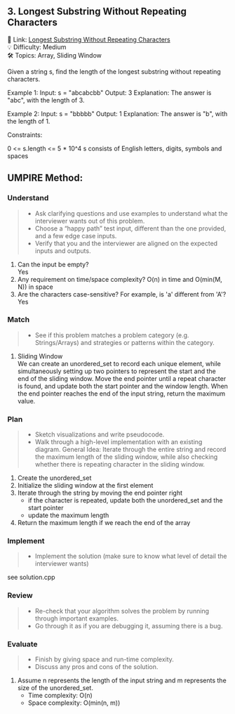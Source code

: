 ## 3. Longest Substring Without Repeating Characters
🔗 Link: [Longest Substring Without Repeating Characters](https://leetcode.com/problems/longest-substring-without-repeating-characters/)   
💡 Difficulty: Medium  
🛠️ Topics: Array, Sliding Window  

Given a string s, find the length of the longest substring without repeating characters.

Example 1:
Input: s = "abcabcbb"
Output: 3
Explanation: The answer is "abc", with the length of 3.

Example 2:
Input: s = "bbbbb"
Output: 1
Explanation: The answer is "b", with the length of 1.

Constraints:

0 <= s.length <= 5 * 10^4
s consists of English letters, digits, symbols and spaces

## UMPIRE Method:

### Understand
> - Ask clarifying questions and use examples to understand what the interviewer wants out of this problem.
> - Choose a “happy path” test input, different than the one provided, and a few edge case inputs.
> - Verify that you and the interviewer are aligned on the expected inputs and outputs.
1. Can the input be empty?  
   Yes
2. Any requirement on time/space complexity?
   O(n) in time and O(min(M, N)) in space
3. Are the characters case-sensitive? For example, is 'a' different from 'A'?  
   Yes
### Match
> - See if this problem matches a problem category (e.g. Strings/Arrays) and strategies or patterns within the category.
1. Sliding Window  
   We can create an unordered_set to record each unique element, while simultaneously setting up two pointers to represent the start and the end of the sliding window. Move the end pointer until a repeat character is found, and update both the start pointer and the window length. When the end pointer reaches the end of the input string, return the maximum value.
  
### Plan
> - Sketch visualizations and write pseudocode.
> - Walk through a high-level implementation with an existing diagram.
General Idea: Iterate  through the entire string and record the maximum length of the sliding window, while also checking whether there is repeating character in the sliding window.
1. Create the unordered_set
2. Initialize the sliding window at the first element
3. Iterate through the string by moving the end pointer right
   - if the character is repeated, update both the unordered_set and the start pointer
   - update the maximum length
4. Return the maximum length if we reach the end of the array

### Implement
> - Implement the solution (make sure to know what level of detail the interviewer wants)  

see solution.cpp
### Review
> - Re-check that your algorithm solves the problem by running through important examples.
> - Go through it as if you are debugging it, assuming there is a bug.
### Evaluate
> - Finish by giving space and run-time complexity.
> - Discuss any pros and cons of the solution.
1. Assume n represents the length of the input string and m represents the size of the unordered_set.
   - Time complexity: O(n)
   - Space complexity: O(min(n, m))

